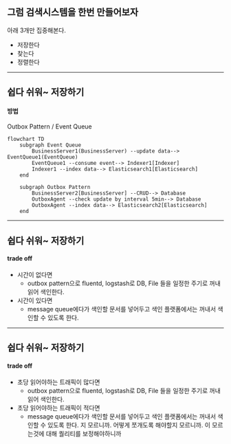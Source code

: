 
## 그럼 검색시스템을 한번 만들어보자

아래 3개만 집중해본다.
- 저장한다
- 찾는다
- 정렬한다


---


## 쉽다 쉬워~ 저장하기
#### 방법

Outbox Pattern / Event Queue

``` mermaid
flowchart TD
    subgraph Event Queue
        BusinessServer1(BusinessServer) --update data--> EventQueue1(EventQueue)
        EventQueue1 --consume event--> Indexer1[Indexer]
        Indexer1 --index data--> Elasticsearch1[Elasticsearch]
    end

    subgraph Outbox Pattern
        BusinessServer2[BusinessServer] --CRUD--> Database
        OutboxAgent --check update by interval 5min--> Database
        OutboxAgent --index data--> Elasticsearch2[Elasticsearch]
    end
```


---


## 쉽다 쉬워~ 저장하기
#### trade off

- 시간이 없다면
  - outbox pattern으로 fluentd, logstash로 DB, File 들을 일정한 주기로 꺼내 읽어 색인한다.
- 시간이 있다면
  - message queue에다가 색인할 문서를 넣어두고 색인 플랫폼에서는 꺼내서 색인할 수 있도록 한다.


---


## 쉽다 쉬워~ 저장하기
#### trade off


- 초당 읽어야하는 트래픽이 많다면
  - outbox pattern으로 fluentd, logstash로 DB, File 들을 일정한 주기로 꺼내 읽어 색인한다.
- 초당 읽어야하는 트래픽이 적다면
  - message queue에다가 색인할 문서를 넣어두고 색인 플랫폼에서는 꺼내서 색인할 수 있도록 한다.
지 모르니까. 어떻게 쪼개도록 해야할지 모르니까. 이 모르는것에 대해 퀄리티를 보정해야하니까